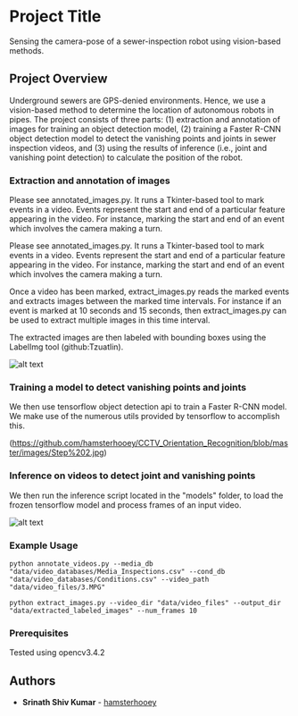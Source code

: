# Project Title

Sensing the camera-pose of a sewer-inspection robot using vision-based methods.

## Project Overview

Underground sewers are GPS-denied environments. Hence, we use a vision-based method to determine the location of autonomous robots in pipes. The project consists of three parts: (1) extraction and annotation of images for training an object detection model, (2) training a Faster R-CNN object detection model to detect the vanishing points and joints in sewer inspection videos, and (3) using the results of inference (i.e., joint and vanishing point detection) to calculate the position of the robot.


### Extraction and annotation of images

Please see annotated_images.py. It runs a Tkinter-based tool to mark events in a video. Events represent the start and end of a particular feature appearing in the video. For instance, marking the start and end of an event which involves the camera making a turn.

Please see annotated_images.py. It runs a Tkinter-based tool to mark events in a video. Events represent the start and end of a particular feature appearing in the video. For instance, marking the start and end of an event which involves the camera making a turn.

Once a video has been marked, extract_images.py reads the marked events and extracts images between the marked time intervals. For instance if an event is marked at 10 seconds and 15 seconds, then extract_images.py can be used to extract multiple images in this time interval.

The extracted images are then labeled with bounding boxes using the LabelImg tool (github:Tzuatlin).

![alt text](https://github.com/hamsterhooey/CCTV_Orientation_Recognition/blob/master/images/Step%201.jpg)

### Training a model to detect vanishing points and joints

We then use tensorflow object detection api to train a Faster R-CNN model. We make use of the numerous utils provided by tensorflow to accomplish this.

(https://github.com/hamsterhooey/CCTV_Orientation_Recognition/blob/master/images/Step%202.jpg)

### Inference on videos to detect joint and vanishing points

We then run the inference script located in the "models" folder, to load the frozen tensorflow model and process frames of an input video.

![alt text](https://github.com/hamsterhooey/CCTV_Orientation_Recognition/blob/master/images/Step%203.jpg)

### Example Usage

```
python annotate_videos.py --media_db "data/video_databases/Media_Inspections.csv" --cond_db "data/video_databases/Conditions.csv" --video_path "data/video_files/3.MPG"
```
```
python extract_images.py --video_dir "data/video_files" --output_dir "data/extracted_labeled_images" --num_frames 10
```

### Prerequisites

Tested using opencv3.4.2

## Authors

* **Srinath Shiv Kumar** - [hamsterhooey](https://github.com/hamsterhooey)
